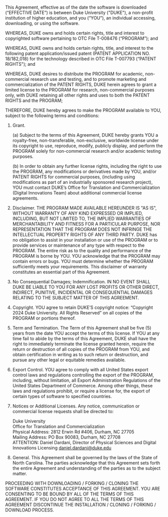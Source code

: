 This Agreement, effective as of the date the software is downloaded (“EFFECTIVE DATE”) is between Duke University ("DUKE"), a non-profit institution of higher education, and you (“YOU”), an individual accessing, downloading, or using the software. 

WHEREAS, DUKE owns and holds certain rights, title and interest to copyrighted software pertaining to OTC File T-008476 (“PROGRAM”); and

WHEREAS, DUKE owns and holds certain rights, title, and interest to the following patent application/issued patent (PATENT APPLICATION NO. 18/182,018)  for the technology described in OTC File T-007793 (“PATENT RIGHTS"); and

WHEREAS, DUKE desires to distribute the PROGRAM for academic, non-commercial research use and testing, and to promote marketing and commercialization of the PATENT RIGHTS, DUKE herein agrees to grant a limited license to the PROGRAM for research, non-commercial purposes only, with DUKE retaining all other rights and uses to both the PATENT RIGHTS and the PROGRAM; 

THEREFORE, DUKE hereby agrees to make the PROGRAM available to YOU, subject to the following terms and conditions: 

1.  Grant.   

    (a) Subject to the terms of this Agreement, DUKE hereby grants YOU a royalty-free, non-transferable, non-exclusive, worldwide license under its copyright to use, reproduce, modify, publicly display, and perform the PROGRAM solely for non-commercial research and/or academic testing purposes.  

    (b) In order to obtain any further license rights, including the right to use the PROGRAM, any modifications or derivatives made by YOU, and/or PATENT RIGHTS for commercial purposes, (including using modifications as part of an industrially sponsored research project), YOU must contact DUKE’s Office for Translation and Commercialization (Digital Innovations Team) about additional commercial license agreements. 

2.  Disclaimer.   THE PROGRAM MADE AVAILABLE HEREUNDER IS "AS IS", WITHOUT WARRANTY OF ANY KIND EXPRESSED OR IMPLIED, INCLUDING, BUT NOT LIMITED TO, THE IMPLIED WARRANTIES OF MERCHANTABILITY AND FITNESS FOR A PARTICULAR PURPOSE, NOR REPRESENTATION THAT THE PROGRAM DOES NOT INFRINGE THE INTELLECTUAL PROPERTY RIGHTS OF ANY THIRD PARTY. DUKE has no obligation to assist in your installation or use of the PROGRAM or to provide services or maintenance of any type with respect to the PROGRAM.  The entire risk as to the quality and performance of the PROGRAM is borne by YOU.  YOU acknowledge that the PROGRAM may contain errors or bugs. YOU must determine whether the PROGRAM sufficiently meets your requirements.  This disclaimer of warranty constitutes an essential part of this Agreement.

3. No Consequential Damages; Indemnification.  IN NO EVENT SHALL DUKE BE LIABLE TO YOU FOR ANY LOST PROFITS OR OTHER DIRECT, INDIRECT, PUNITIVE, INCIDENTAL OR CONSEQUENTIAL DAMAGES RELATING TO THE SUBJECT MATTER OF THIS AGREEMENT.  

4. Copyright.  YOU agree to retain DUKE’S copyright notice: “Copyright 2024 Duke University. All Rights Reserved” on all copies of the PROGRAM or portions thereof.

5.  Term and Termination.    The Term of this Agreement shall be five (5) years from the date YOU accept the terms of this license.  If YOU at any time fail to abide by the terms of this Agreement, DUKE shall have the right to immediately terminate the license granted herein, require the return or destruction of all copies of the PROGRAM from YOU, and obtain certification in writing as to such return or destruction, and pursue any other legal or equitable remedies available.

6. Export Control.   YOU agree to comply with all United States export control laws and regulations controlling the export of the PROGRAM, including, without limitation, all Export Administration Regulations of the United States Department of Commerce.  Among other things, these laws and regulations prohibit, or require a license for, the export of certain types of software to specified countries.

7. Notices or Additional Licenses.  Any notice, communication or commercial license requests shall be directed to:

    Duke University\
    Office for Translation and Commercialization\
    Physical Address: 2812 Erwin Rd #406, Durham, NC 27705\
    Mailing Address: PO Box 90083, Durham, NC 27708\
    ATTENTION: Daniel Dardani, Director of Physical Sciences and Digital Innovations Licensing daniel.dardani@duke.edu

						

8.  General.  This Agreement shall be governed by the laws of the State of North Carolina.  The parties acknowledge that this Agreement sets forth the entire Agreement and understanding of the parties as to the subject matter.

PROCEEDING WITH DOWNLOADING / FORKING / CLONING THE SOFTWARE CONSTITUTES ACCEPTANCE OF THIS AGREEMENT.  YOU ARE CONSENTING TO BE BOUND BY ALL OF THE TERMS OF THIS AGREEMENT.  IF YOU DO NOT AGREE TO ALL THE TERMS OF THIS AGREEMENT DISCONTINUE THE INSTALLATION / CLONING / FORKING / DOWNLOAD PROCESS.  
